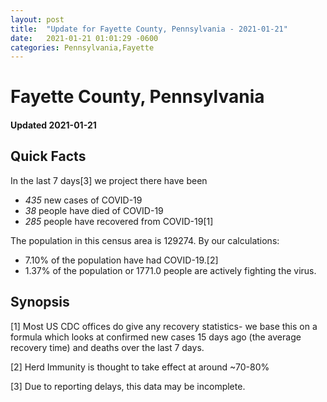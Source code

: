 ```yaml
---
layout: post
title:  "Update for Fayette County, Pennsylvania - 2021-01-21"
date:   2021-01-21 01:01:29 -0600
categories: Pennsylvania,Fayette
---
```


# Fayette County, Pennsylvania
#### Updated 2021-01-21

## Quick Facts

In the last 7 days[3] we project there have been
- *435* new cases of COVID-19
- *38* people have died of COVID-19
- *285* people have recovered from COVID-19[1]

The population in this census area is 129274. By our calculations:
- 7.10% of the population have had COVID-19.[2]
- 1.37% of the population or 1771.0 people are actively fighting the virus.

## Synopsis




[1] Most US CDC offices do give any recovery statistics- we base this on a formula which looks at confirmed new cases
15 days ago (the average recovery time) and deaths over the last 7 days.

[2] Herd Immunity is thought to take effect at around ~70-80%

[3] Due to reporting delays, this data may be incomplete.
 
    